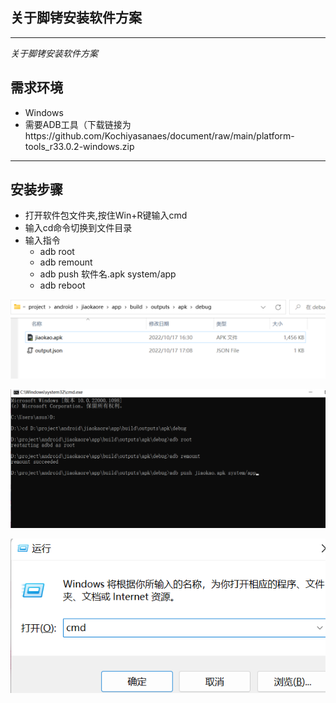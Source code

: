 ## 关于脚铐安装软件方案
---
*关于脚铐安装软件方案*

## 需求环境
* Windows
* 需要ADB工具（下载链接为https://github.com/Kochiyasanaes/document/raw/main/platform-tools_r33.0.2-windows.zip

---
## 安装步骤
* 打开软件包文件夹,按住Win+R键输入cmd 
* 输入cd命令切换到文件目录
* 输入指令
  *   adb root
  *  adb remount
  *   adb push 软件名.apk system/app
  *   adb reboot 
 
 ![image](https://github.com/Kochiyasanaes/document/raw/main/2.png)

![image](https://github.com/Kochiyasanaes/document/raw/main/1.png)

![image](https://github.com/Kochiyasanaes/document/raw/main/3.png)
